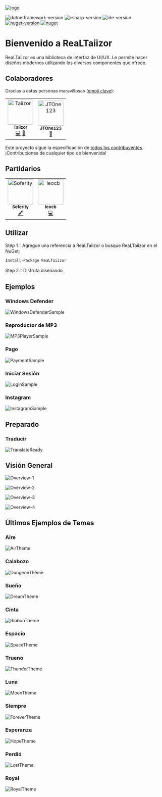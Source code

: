 ![logo](https://www.photo.herominyum.com/resimler/2020/05/18/O23O.png)

![dotnetframework-version](https://img.shields.io/badge/.NET%20Framework-%3E%3D4.0-blue)
![csharp-version](https://img.shields.io/badge/C%23-9.0-blue.svg)
![ide-version](https://img.shields.io/badge/IDE-vs2019-blue.svg)
[![nuget-version](https://img.shields.io/nuget/v/ReaLTaiizor.svg)](https://www.nuget.org/packages/ReaLTaiizor)
[![nuget](https://img.shields.io/nuget/dt/ReaLTaiizor)](https://www.nuget.org/packages/ReaLTaiizor)

# Bienvenido a ReaLTaiizor
ReaLTaiizor es una biblioteca de interfaz de UI/UX. Le permite hacer diseños modernos utilizando los diversos componentes que ofrece.

## Colaboradores

Gracias a estas personas maravillosas ([emoji clave](https://allcontributors.org/docs/es-es/emoji-key)):

<table>
  <tr>
    <td align="center">
		<a href="https://github.com/Taiizor">
			<img src="https://avatars3.githubusercontent.com/u/41683699?s=460&v=4" width="80px;" alt="Taiizor"/>
			<br/>
			<sub>
				<b>Taiizor</b>
			</sub>
		</a>
		<br/>
		<a href="https://github.com/Taiizor/ReaLTaiizor/commits?author=Taiizor" title="Código">💻</a>
		<a href="https://www.taiizor.com" title="Ideas & Planificación, Comentarios">🤔</a>
	</td>
    <td align="center">
		<a href="https://github.com/JTOne123">
			<img src="https://avatars2.githubusercontent.com/u/3457140?s=460&v=4" width="80px;" alt="JTOne123"/>
			<br/>
			<sub>
				<b>JTOne123</b>
			</sub>
		</a>
		<br/>
		<a href="https://github.com/Taiizor/ReaLTaiizor/commits?author=JTOne123" title="Solicitudes de Extracción Revisadas">👀</a>
	</td>
  </tr>
</table>

Este proyecto sigue la especificación de [todos los contribuyentes](https://github.com/all-contributors/all-contributors). ¡Contribuciones de cualquier tipo de bienvenida!

## Partidarios

<table>
  <tr>
    <td align="center">
		<a href="https://github.com/Soferity">
			<img src="https://avatars3.githubusercontent.com/u/63516515?s=200&v=4" width="80px;" alt="Soferity"/>
			<br/>
			<sub>
				<b>Soferity</b>
			</sub>
		</a>
		<br/>
		<a href="https://github.com/Soferity" target="_blank" title="Contenido">🖋</a>
	</td>
	<td align="center">
		<a href="https://github.com/leocb">
			<img src="https://avatars3.githubusercontent.com/u/8310271?s=200&v=4" width="80px;" alt="leocb"/>
			<br/>
			<sub>
				<b>leocb</b>
			</sub>
		</a>
		<br/>
		<a href="https://github.com/leocb" target="_blank" title="Código">💻</a>
	</td>
  </tr>
</table>

## Utilizar

Step 1：Agregue una referencia a ReaLTaiizor o busque ReaLTaiizor en el NuGet;

```Install-Package ReaLTaiizor```

Step 2：Disfruta diseñando

## Ejemplos

### Windows Defender

![WindowsDefenderSample](https://www.photo.herominyum.com/resimler/2020/07/26/1gv2.png)

### Reproductor de MP3

![MP3PlayerSample](https://www.photo.herominyum.com/resimler/2020/07/26/1LqV.png)

### Pago

![PaymentSample](https://www.photo.herominyum.com/resimler/2020/07/26/1155.png)

### Iniciar Sesión

![LoginSample](https://www.photo.herominyum.com/resimler/2020/07/26/12dS.png)

### Instagram

![InstagramSample](https://www.photo.herominyum.com/resimler/2020/07/28/182n.png)

## Preparado

### Traducir

![TranslateReady](https://www.photo.herominyum.com/resimler/2020/08/08/1UWO.png)

## Visión General

![Overview-1](https://www.photo.herominyum.com/resimler/2020/05/25/dhHS.png)

![Overview-2](https://www.photo.herominyum.com/resimler/2020/05/20/OAgj.png)

![Overview-3](https://www.photo.herominyum.com/resimler/2020/05/20/OERe.png)

![Overview-4](https://www.photo.herominyum.com/resimler/2020/05/20/OLU5.png)

## Últimos Ejemplos de Temas

### Aire

![AirTheme](https://www.photo.herominyum.com/resimler/2020/05/20/OaZy.png)

### Calabozo

![DungeonTheme](https://www.photo.herominyum.com/resimler/2020/05/20/OqyV.png)

### Sueño

![DreamTheme](https://www.photo.herominyum.com/resimler/2020/05/20/Ot33.png)

### Cinta

![RibbonTheme](https://www.photo.herominyum.com/resimler/2020/05/20/O4sN.png)

### Espacio

![SpaceTheme](https://www.photo.herominyum.com/resimler/2020/05/20/O7EW.png)

### Trueno

![ThunderTheme](https://www.photo.herominyum.com/resimler/2020/05/25/dMLF.png)

### Luna

![MoonTheme](https://www.photo.herominyum.com/resimler/2020/05/20/O6k1.png)

### Siempre

![ForeverTheme](https://www.photo.herominyum.com/resimler/2020/05/21/OveM.png)

### Esperanza

![HopeTheme](https://www.photo.herominyum.com/resimler/2020/05/17/OXg9.png)

### Perdió

![LostTheme](https://www.photo.herominyum.com/resimler/2020/05/17/OZ6c.png)

### Royal

![RoyalTheme](https://www.photo.herominyum.com/resimler/2020/05/18/OlZC.png)
